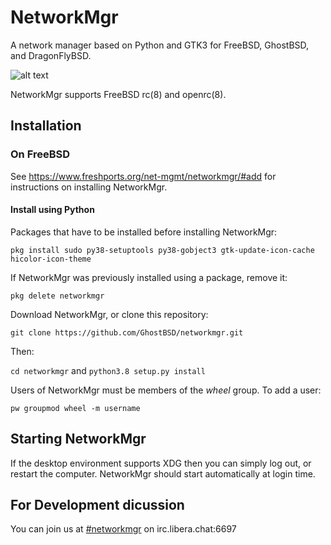 # NetworkMgr

A network manager based on Python and GTK3 for FreeBSD, GhostBSD, and DragonFlyBSD. 

![alt text](https://image.ibb.co/bWha3R/Screenshot_at_2017_11_24_20_57_33.png)

NetworkMgr supports FreeBSD rc(8) and openrc(8). 

## Installation

### On FreeBSD

See https://www.freshports.org/net-mgmt/networkmgr/#add for instructions on installing NetworkMgr.

#### Install using Python

Packages that have to be installed before installing NetworkMgr:

`pkg install sudo py38-setuptools py38-gobject3 gtk-update-icon-cache hicolor-icon-theme`

If NetworkMgr was previously installed using a package, remove it:  

`pkg delete networkmgr`

Download NetworkMgr, or clone this repository:

`git clone https://github.com/GhostBSD/networkmgr.git`

Then: 

`cd networkmgr` and `python3.8 setup.py install`

Users of NetworkMgr must be members of the _wheel_ group. To add a user: 

`pw groupmod wheel -m username`

## Starting NetworkMgr

If the desktop environment supports XDG then you can simply log out, or restart the computer. NetworkMgr should start automatically at login time.

## For Development dicussion 

You can join us at [#networkmgr](irc://irc.libera.chat:6697/networkmgr) on irc.libera.chat:6697
